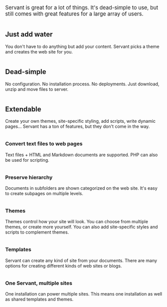 
<div class="intro">
	<p><big>Servant is great for a lot of things. It's dead-simple to use, but still comes with great features for a large array of users.</big></p>
</div>

<div class="column four">
	<h2>Just add water</h2>
	<p>You don't have to do anything but add your content. Servant picks a theme and creates the web site for you.</p>
</div>

<div class="column four">
	<h2>Dead-simple</h2>
	<p>No configuration. No installation process. No deployments. Just download, unzip and move files to server.</p>
</div>

<div class="column four last">
	<h2>Extendable</h2>
	<p>Create your own themes, site-specific styling, add scripts, write dynamic pages... Servant has a ton of features, but they don't come in the way.</p>
</div>
<div class="clear"></div>



<div class="column three">
	<h3>Convert text files to web pages</h3>
	<p>Text files + HTML and Markdown documents are supported. PHP can also be used for scripting.</p>
</div>

<div class="column three">
	<h3>Preserve hierarchy</h3>
	<p>Documents in subfolders are shown categorized on the web site. It's easy to create subpages on multiple levels.</p>
</div>

<div class="column three">
	<h3>Themes</h3>
	<p>Themes control how your site will look. You can choose from multiple themes, or create more yourself. You can also add site-specific styles and scripts to complement themes.</p>
</div>

<div class="column three last">
	<h3>Templates</h3>
	<p>Servant can create any kind of site from your documents. There are many options for creating different kinds of web sites or blogs.</p>
</div>
<div class="clear"></div>

<div class="column three">
	<h3>One Servant, multiple sites</h3>
	<p>One installation can power multiple sites. This means one installation as well as shared templates and themes.</p>
</div>

<div class="clear"></div>
